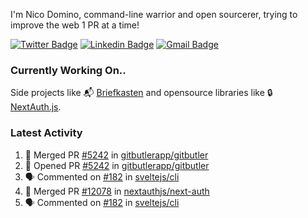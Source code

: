 
I'm Nico Domino, command-line warrior and open sourcerer, trying to improve the web 1 PR at a time!

[![Twitter Badge](https://img.shields.io/badge/-@ndom91-1ca0f1?style=flat-square&labelColor=1ca0f1&logo=twitter&logoColor=white&link=https://twitter.com/ndom91)](https://twitter.com/ndom91) [![Linkedin Badge](https://img.shields.io/badge/-ndom91-blue?style=flat-square&logo=Linkedin&logoColor=white&link=https://www.linkedin.com/in/ndom91/)](https://www.linkedin.com/in/ndom91/) [![Gmail Badge](https://img.shields.io/badge/-yo@ndo.dev-c14438?style=flat-square&logo=mail.ru&logoColor=white&link=mailto:yo@ndo.dev)](mailto:yo@ndo.dev)

### Currently Working On..

Side projects like 📬 [Briefkasten](https://briefkastenhq.com) and opensource libraries like 🔒 [NextAuth.js](https://github.com/nextauthjs/next-auth).

<!--START_SECTION_PROFILE_VIEWS:readme-info-->
<!--END_SECTION_PROFILE_VIEWS:readme-info-->

<!--START_SECTION_DAILY_COMMIT:readme-info-->
<!--END_SECTION_DAILY_COMMIT:readme-info-->

<!--START_SECTION_WEEKLY_COMMIT:readme-info-->
<!--END_SECTION_WEEKLY_COMMIT:readme-info-->

### Latest Activity

<!--START_SECTION:activity-->
1. 🎉 Merged PR [#5242](https://github.com/gitbutlerapp/gitbutler/pull/5242) in [gitbutlerapp/gitbutler](https://github.com/gitbutlerapp/gitbutler)
2. 💪 Opened PR [#5242](https://github.com/gitbutlerapp/gitbutler/pull/5242) in [gitbutlerapp/gitbutler](https://github.com/gitbutlerapp/gitbutler)
3. 🗣 Commented on [#182](https://github.com/sveltejs/cli/issues/182#issuecomment-2425999616) in [sveltejs/cli](https://github.com/sveltejs/cli)
4. 🎉 Merged PR [#12078](https://github.com/nextauthjs/next-auth/pull/12078) in [nextauthjs/next-auth](https://github.com/nextauthjs/next-auth)
5. 🗣 Commented on [#182](https://github.com/sveltejs/cli/issues/182#issuecomment-2424794288) in [sveltejs/cli](https://github.com/sveltejs/cli)
<!--END_SECTION:activity-->

